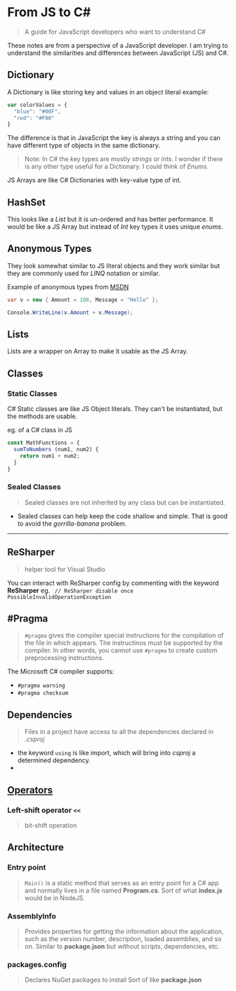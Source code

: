 # From JS to C# #

> A guide for JavaScript developers who want to understand C#

These notes are from a perspective of a JavaScript developer. I am trying to understand the similarities and differences between JavaScript (JS) and C#.

## Dictionary

A Dictionary is like storing key and values in an object literal example:

```javascript
var colorValues = {
  "blue": "#00F",
  "red": "#F00"
}
```

The difference is that in JavaScript the key is always a string and you can have different type of objects in the same dictionary. 

> Note: In C# the key types are mostly *strings* or *ints*. I wonder if there is any other type useful for a Dictionary. I could think of *Enums*.

JS Arrays are like C# Dictionaries with key-value type of int.

## HashSet
This looks like a *List* but it is un-ordered and has better performance. It would be like a JS Array but instead of *Int* key types it uses unique *enums*.

## Anonymous Types
They look somewhat similar to JS literal objects and they work similar but they are commonly used for *LINQ* notation or similar.

Example of anonymous types from [MSDN](https://msdn.microsoft.com/en-us/library/bb397696.aspx)

```C#
var v = new { Amount = 108, Message = "Hello" };

Console.WriteLine(v.Amount + v.Message);
```

## Lists
Lists are a wrapper on Array to make it usable as the JS Array.



## Classes

### Static Classes

C# Static classes are like JS Object literals. They can't be instantiated, but the methods are usable.

eg. of a C# class in JS

```javascript
const MathFunctions = {
  sumToNumbers (num1, num2) {
    return num1 + num2;
  }
}
```

### Sealed Classes

> Sealed classes are not inherited by any class but can be instantiated.

- Sealed classes can help keep the code shallow and simple. That is good to avoid the *gorrilla-banana* problem.

---

## ReSharper
> helper tool for Visual Studio

You can interact with ReSharper config by commenting with the keyword **ReSharper** 
eg. ` // ReSharper disable once PossibleInvalidOperationException`

## #Pragma

> `#pragma` gives the compiler special instructions for the compilation of the file in which appears. The instructinos must be supported by the compiler. In other words, you cannot use `#pragma` to create custom preprocessing instructions.

The Microsoft C# compiler supports:

- `#pragma warning`
- `#pragma checksum`

## Dependencies

> Files in a project have access to all the dependencies declared in *.csproj*

- the keyword `using` is like import, which will bring into *csproj* a determined dependency.
- 

## [Operators](https://msdn.microsoft.com/en-us/library/a1sway8w.aspx)

### Left-shift operator `<<`
> bit-shift operation

## Architecture

### Entry point
> `Main()` is a static method that serves as an entry point for a C# app and normally lives in a file named **Program.cs**. Sort of what **index.js** would be in NodeJS.

### AssemblyInfo
> Provides properties for getting the information about the application, such as the version number, description, loaded assemblies, and so on.
> Similar to **package.json** but without scripts, dependencies, etc.

### packages.config
> Declares NuGet packages to install
> Sort of like **package.json**


